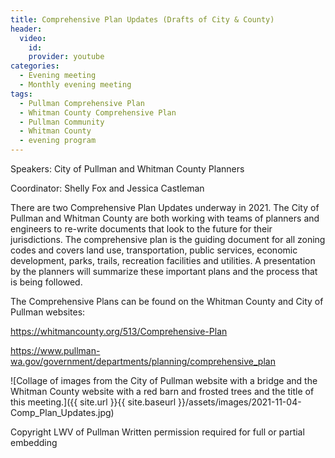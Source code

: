 ```yaml
---
title: Comprehensive Plan Updates (Drafts of City & County)
header:
  video:
    id:
    provider: youtube
categories:
  - Evening meeting
  - Monthly evening meeting
tags:
  - Pullman Comprehensive Plan
  - Whitman County Comprehensive Plan
  - Pullman Community
  - Whitman County
  - evening program
---
```


Speakers: City of Pullman and Whitman County Planners

Coordinator: Shelly Fox and Jessica Castleman

There are two Comprehensive Plan Updates underway in 2021. The City of Pullman and Whitman County are both working with teams of planners and engineers to re-write documents that look to the future for their jurisdictions. The comprehensive plan is the guiding document for all zoning codes and covers land use, transportation, public services, economic development, parks, trails, recreation facilities and utilities. A presentation by the planners will summarize these important plans and the process that is being followed.

The Comprehensive Plans can be found on the Whitman County and City of Pullman websites:

<https://whitmancounty.org/513/Comprehensive-Plan>

<https://www.pullman-wa.gov/government/departments/planning/comprehensive_plan>


![Collage of images from the City of Pullman website with a bridge and the Whitman County website with a red barn and frosted trees and the title of this meeting.]({{ site.url }}{{ site.baseurl }}/assets/images/2021-11-04-Comp_Plan_Updates.jpg)


Copyright LWV of Pullman
Written permission required for full or partial embedding

<!---change the title to whatever you want the post to be titled
change the ID out to the end of the youtube link https://youtu.be/r61ARK4Qv9c -->
